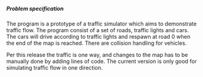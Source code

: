 ##### Problem specification

The program is a prototype of a traffic simulator which aims to demonstrate traffic flow. The program consist of a 
set of roads, traffic lights and cars.  
The cars will drive according to traffic lights and respawn at road 0 when the end of the map is reached. 
There are collision handling for vehicles. 


Per this release the traffic is one way, and changes to the map has to be manually done by adding lines of code.
The current version is only good for simulating traffic flow in one direction. 